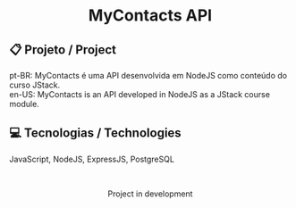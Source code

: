 <h1 align="center"> MyContacts API </h1>

## 📋 Projeto / Project
pt-BR: MyContacts é uma API desenvolvida em NodeJS como conteúdo do curso JStack. <br/>
en-US: MyContacts is an API developed in NodeJS as a JStack course module.

## 💻 Tecnologias / Technologies
JavaScript, NodeJS, ExpressJS, PostgreSQL <br/>

<br/>
<p align="center"> Project in development </p>
